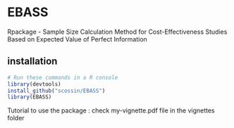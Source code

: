 # EBASS
Rpackage - Sample Size Calculation Method for Cost-Effectiveness Studies Based on Expected Value of Perfect Information

## installation
```R
# Run these commands in a R console
library(devtools)
install_github("scossin/EBASS")
library(EBASS)
```

Tutorial to use the package : check my-vignette.pdf file in the vignettes folder

